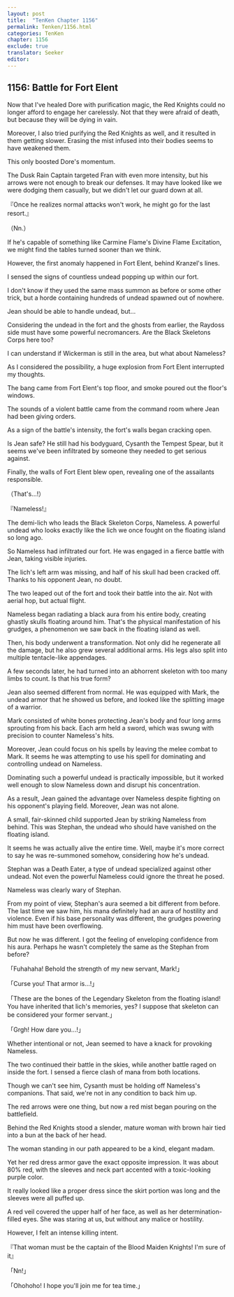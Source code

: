 ```yaml
---
layout: post
title:  "TenKen Chapter 1156"
permalink: Tenken/1156.html
categories: TenKen
chapter: 1156
exclude: true
translator: Seeker
editor: 
---
```

<h2>1156: Battle for Fort Elent</h2>

Now that I've healed Dore with purification magic, the Red Knights could no longer afford to engage her carelessly. Not that they were afraid of death, but because they will be dying in vain.

Moreover, I also tried purifying the Red Knights as well, and it resulted in them getting slower. Erasing the mist infused into their bodies seems to have weakened them.

This only boosted Dore's momentum.

The Dusk Rain Captain targeted Fran with even more intensity, but his arrows were not enough to break our defenses. It may have looked like we were dodging them casually, but we didn't let our guard down at all.

『Once he realizes normal attacks won't work, he might go for the last resort.』

（Nn.）

If he's capable of something like Carmine Flame's Divine Flame Excitation, we might find the tables turned sooner than we think.

However, the first anomaly happened in Fort Elent, behind Kranzel's lines.

I sensed the signs of countless undead popping up within our fort.

I don't know if they used the same mass summon as before or some other trick, but a horde containing hundreds of undead spawned out of nowhere.

Jean should be able to handle undead, but...

Considering the undead in the fort and the ghosts from earlier, the Raydoss side must have some powerful necromancers. Are the Black Skeletons Corps here too?

I can understand if Wickerman is still in the area, but what about Nameless?

As I considered the possibility, a huge explosion from Fort Elent interrupted my thoughts.

The bang came from Fort Elent's top floor, and smoke poured out the floor's windows.

The sounds of a violent battle came from the command room where Jean had been giving orders.

As a sign of the battle's intensity, the fort's walls began cracking open.

Is Jean safe? He still had his bodyguard, Cysanth the Tempest Spear, but it seems we've been infiltrated by someone they needed to get serious against.

Finally, the walls of Fort Elent blew open, revealing one of the assailants responsible.

（That's...!）

『Nameless!』

The demi-lich who leads the Black Skeleton Corps, Nameless. A powerful undead who looks exactly like the lich we once fought on the floating island so long ago.

So Nameless had infiltrated our fort. He was engaged in a fierce battle with Jean, taking visible injuries.

The lich's left arm was missing, and half of his skull had been cracked off. Thanks to his opponent Jean, no doubt.

The two leaped out of the fort and took their battle into the air. Not with aerial hop, but actual flight.

Nameless began radiating a black aura from his entire body, creating ghastly skulls floating around him. That's the physical manifestation of his grudges, a phenomenon we saw back in the floating island as well.

Then, his body underwent a transformation. Not only did he regenerate all the damage, but he also grew several additional arms. His legs also split into multiple tentacle-like appendages.

A few seconds later, he had turned into an abhorrent skeleton with too many limbs to count. Is that his true form?

Jean also seemed different from normal. He was equipped with Mark, the undead armor that he showed us before, and looked like the splitting image of a warrior.

Mark consisted of white bones protecting Jean's body and four long arms sprouting from his back. Each arm held a sword, which was swung with precision to counter Nameless's hits.

Moreover, Jean could focus on his spells by leaving the melee combat to Mark. It seems he was attempting to use his spell for dominating and controlling undead on Nameless.

Dominating such a powerful undead is practically impossible, but it worked well enough to slow Nameless down and disrupt his concentration.

As a result, Jean gained the advantage over Nameless despite fighting on his opponent's playing field. Moreover, Jean was not alone.

A small, fair-skinned child supported Jean by striking Nameless from behind. This was Stephan, the undead who should have vanished on the floating island.

It seems he was actually alive the entire time. Well, maybe it's more correct to say he was re-summoned somehow, considering how he's undead.

Stephan was a Death Eater, a type of undead specialized against other undead. Not even the powerful Nameless could ignore the threat he posed.

Nameless was clearly wary of Stephan.

From my point of view, Stephan's aura seemed a bit different from before. The last time we saw him, his mana definitely had an aura of hostility and violence. Even if his base personality was different, the grudges powering him must have been overflowing.

But now he was different. I got the feeling of enveloping confidence from his aura. Perhaps he wasn't completely the same as the Stephan from before?

「Fuhahaha! Behold the strength of my new servant, Mark!」

「Curse you! That armor is...!」

「These are the bones of the Legendary Skeleton from the floating island! You have inherited that lich's memories, yes? I suppose that skeleton can be considered your former servant.」

「Grgh! How dare you...!」

Whether intentional or not, Jean seemed to have a knack for provoking Nameless.

The two continued their battle in the skies, while another battle raged on inside the fort. I sensed a fierce clash of mana from both locations.

Though we can't see him, Cysanth must be holding off Nameless's companions. That said, we're not in any condition to back him up.

The red arrows were one thing, but now a red mist began pouring on the battlefield.

Behind the Red Knights stood a slender, mature woman with brown hair tied into a bun at the back of her head.

The woman standing in our path appeared to be a kind, elegant madam.

Yet her red dress armor gave the exact opposite impression. It was about 80% red, with the sleeves and neck part accented with a toxic-looking purple color.

It really looked like a proper dress since the skirt portion was long and the sleeves were all puffed up.

A red veil covered the upper half of her face, as well as her determination-filled eyes. She was staring at us, but without any malice or hostility.

However, I felt an intense killing intent.

『That woman must be the captain of the Blood Maiden Knights! I'm sure of it』

「Nn!」

「Ohohoho! I hope you'll join me for tea time.」




